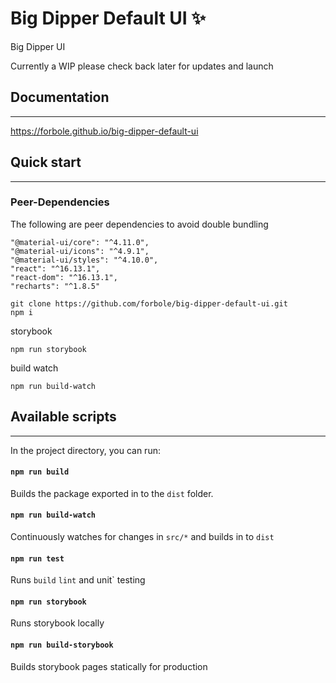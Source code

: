 # Big Dipper Default UI :sparkles:
Big Dipper UI

Currently a WIP please check back later for updates and launch

## Documentation
---
https://forbole.github.io/big-dipper-default-ui

## Quick start
---
### Peer-Dependencies
The following are peer dependencies to avoid double bundling
```
"@material-ui/core": "^4.11.0",
"@material-ui/icons": "^4.9.1",
"@material-ui/styles": "^4.10.0",
"react": "^16.13.1",
"react-dom": "^16.13.1",
"recharts": "^1.8.5"
```

```
git clone https://github.com/forbole/big-dipper-default-ui.git
npm i
```

storybook
```
npm run storybook
```

build watch
```
npm run build-watch
```

##  Available scripts
---
In the project directory, you can run:
#### `npm run build`
Builds the package exported in to the `dist` folder.
#### `npm run build-watch`
Continuously watches for changes in `src/*` and builds in to `dist`
#### `npm run test`
Runs `build` `lint` and unit` testing
#### `npm run storybook`
Runs storybook locally
#### `npm run build-storybook`
Builds storybook pages statically for production
</div>
